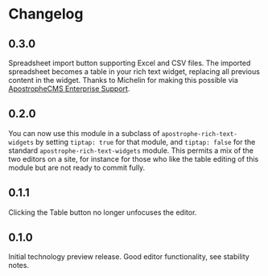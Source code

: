 # Changelog

## 0.3.0

Spreadsheet import button supporting Excel and CSV files. The imported spreadsheet becomes a table in your rich text widget, replacing all previous content in the widget. Thanks to Michelin for making this possible via [ApostropheCMS Enterprise Support](https://apostrophecms.com/support/enterprise-support).

## 0.2.0

You can now use this module in a subclass of `apostrophe-rich-text-widgets` by setting `tiptap: true` for that module, and `tiptap: false` for the standard `apostrophe-rich-text-widgets` module. This permits a mix of the two editors on a site, for instance for those who like the table editing of this module but are not ready to commit fully.

## 0.1.1

Clicking the Table button no longer unfocuses the editor.

## 0.1.0

Initial technology preview release. Good editor functionality, see stability notes.

